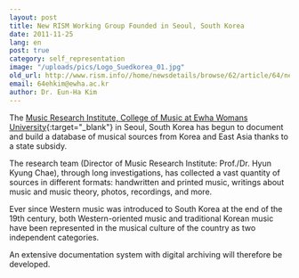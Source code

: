 ```yaml
---
layout: post
title: New RISM Working Group Founded in Seoul, South Korea
date: 2011-11-25
lang: en
post: true
category: self_representation
image: "/uploads/pics/Logo_Suedkorea_01.jpg"
old_url: http://www.rism.info//home/newsdetails/browse/62/article/64/new-rism-working-group-founded-in-seoul-south-korea.html
email: 64ehkim@ewha.ac.kr
author: Dr. Eun-Ha Kim
---
```



The [Music Research Institute, College of Music at Ewha Womans University](http://my.ewha.ac.kr/musicieen/){:target="_blank"} in Seoul, South Korea has begun to document and build a database of musical sources from Korea and East Asia thanks to a state subsidy.

The research team (Director of Music Research Institute: Prof./Dr. Hyun Kyung Chae), through long investigations, has collected a vast quantity of sources in different formats: handwritten and printed music, writings about music and music theory, photos, recordings, and more.

Ever since Western music was introduced to South Korea at the end of the 19th century, both Western-oriented music and traditional Korean music have been represented in the musical culture of the country as two independent categories.

An extensive documentation system with digital archiving will therefore be developed.